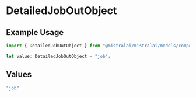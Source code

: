 # DetailedJobOutObject

## Example Usage

```typescript
import { DetailedJobOutObject } from "@mistralai/mistralai/models/components";

let value: DetailedJobOutObject = "job";
```

## Values

```typescript
"job"
```